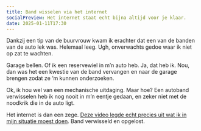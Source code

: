 ```yaml
---
title: Band wisselen via het internet
socialPreview: Het internet staat echt bijna altijd voor je klaar.
date: 2025-01-11T17:30
---
```


Dankzij een tip van de buurvrouw kwam ik erachter dat een van de banden van de auto lek was. Helemaal leeg. Ugh, onverwachts gedoe waar ik niet op zat te wachten.

Garage bellen. Of ik een reservewiel in m’n auto heb. Ja, dat heb ik. Nou, dan was het een kwestie van de band vervangen en naar de garage brengen zodat ze ‘m kunnen onderzoeken. 

Ok, ik hou wel van een mechanische uitdaging. Maar hoe? Een autoband verwisselen heb ik nog nooit in m’n eentje gedaan, en zeker niet met de noodkrik die in de auto ligt. 

Het internet is dan een zege. [Deze video legde echt precies uit wat ik in mijn situatie moest doen](https://youtu.be/Nen5X4v7YgM). Band verwisseld en opgelost.

